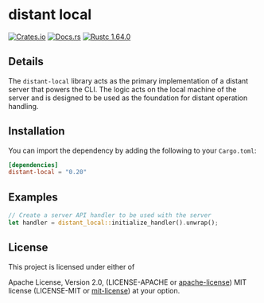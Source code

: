 # distant local

[![Crates.io][distant_crates_img]][distant_crates_lnk] [![Docs.rs][distant_doc_img]][distant_doc_lnk] [![Rustc 1.64.0][distant_rustc_img]][distant_rustc_lnk]

[distant_crates_img]: https://img.shields.io/crates/v/distant-local.svg
[distant_crates_lnk]: https://crates.io/crates/distant-local
[distant_doc_img]: https://docs.rs/distant-local/badge.svg
[distant_doc_lnk]: https://docs.rs/distant-local
[distant_rustc_img]: https://img.shields.io/badge/distant_local-rustc_1.64+-lightgray.svg
[distant_rustc_lnk]: https://blog.rust-lang.org/2022/09/22/Rust-1.64.0.html

## Details

The `distant-local` library acts as the primary implementation of a distant
server that powers the CLI. The logic acts on the local machine of the server
and is designed to be used as the foundation for distant operation handling.

## Installation

You can import the dependency by adding the following to your `Cargo.toml`:

```toml
[dependencies]
distant-local = "0.20"
```

## Examples

```rust
// Create a server API handler to be used with the server
let handler = distant_local::initialize_handler().unwrap();
```

## License

This project is licensed under either of

Apache License, Version 2.0, (LICENSE-APACHE or
[apache-license][apache-license]) MIT license (LICENSE-MIT or
[mit-license][mit-license]) at your option.

[apache-license]: http://www.apache.org/licenses/LICENSE-2.0
[mit-license]: http://opensource.org/licenses/MIT
